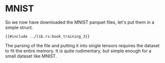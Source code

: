 # MNIST

So we now have downloaded the MNIST parquet files, let's put them in a simple struct.

```rust,ignore
{{#include ../lib.rs:book_training_3}}
```

The parsing of the file and putting it into single tensors requires the dataset to fit the entire memory.
It is quite rudimentary, but simple enough for a small dataset like MNIST.
